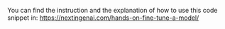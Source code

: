 You can find the instruction and the explanation of how to use this code snippet in: https://nextingenai.com/hands-on-fine-tune-a-model/
